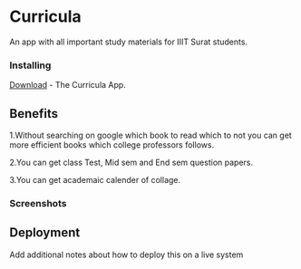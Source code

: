 # Curricula

An app with all important study materials for IIIT Surat students.



### Installing

[Download](https://play.google.com/store/apps/details?id=com.iam844.adityajaiswal.curricula) - The Curricula App.




## Benefits

1.Without searching on google which book to read which to not you can get more efficient books which college professors follows.

2.You can get class Test, Mid sem and End sem question papers.

3.You can get academaic calender of collage.

### Screenshots




## Deployment

Add additional notes about how to deploy this on a live system

